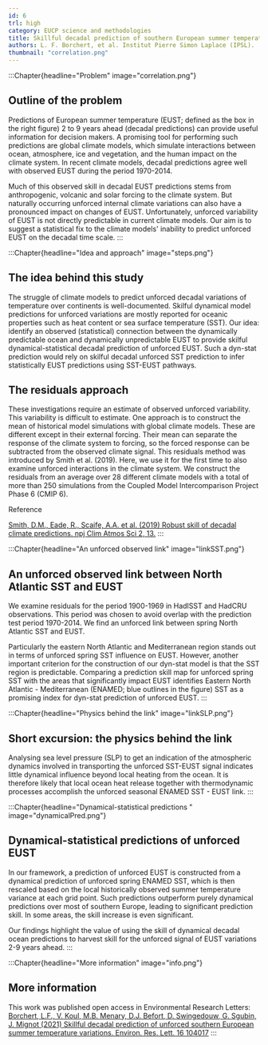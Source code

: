 ```yaml
---
id: 6
trl: high
category: EUCP science and methodologies
title: Skillful decadal prediction of southern European summer temperature
authors: L. F. Borchert, et al. Institut Pierre Simon Laplace (IPSL).
thumbnail: "correlation.png"
---
```


:::Chapter{headline="Problem" image="correlation.png"}
## Outline of the problem

Predictions of European summer temperature (EUST; defined as the box in the
right figure) 2 to 9 years ahead (decadal predictions) can provide useful
information for decision makers. A promising tool for performing such
predictions are global climate models, which simulate interactions between
ocean, atmosphere, ice and vegetation, and the human impact on the climate
system. In recent climate models, decadal predictions agree well with observed
EUST during the period 1970-2014.

Much of this observed skill in decadal EUST predictions stems from
anthropogenic, volcanic and solar forcing to the climate system. But naturally
occurring unforced internal climate variations can also have a pronounced impact
on changes of EUST. Unfortunately, unforced variability of EUST is not directly
predictable in current climate models. Our aim is to suggest a statistical fix
to the climate models' inability to predict unforced EUST on the decadal time
scale.
:::

:::Chapter{headline="Idea and approach" image="steps.png"}
## The idea behind this study

The struggle of climate models to predict unforced decadal variations of
temperature over continents is well-documented. Skilful dynamical model
predictions for unforced variations are mostly reported for oceanic properties
such as heat content or sea surface temperature (SST). Our idea: identify an
observed (statistical) connection between the dynamically predictable ocean and
dynamically unpredictable EUST to provide skilful dynamical-statistical decadal
prediction of unforced EUST. Such a dyn-stat prediction would rely on skilful
decadal unforced SST prediction to infer statistically EUST predictions using
SST-EUST pathways.

## The residuals approach
These investigations require an estimate of observed unforced variability. This
variability is difficult to estimate. One approach is to construct the mean of
historical model simulations with global climate models. These are different
except in their external forcing. Their mean can separate the response of the
climate system to forcing, so the forced response can be subtracted from the
observed climate signal. This residuals method was introduced by Smith et al.
(2019). Here, we use it for the first time to also examine unforced interactions
in the climate system. We construct the residuals from an average over 28
different climate models with a total of more than 250 simulations from the
Coupled Model Intercomparison Project Phase 6 (CMIP 6).

Reference

[Smith, D.M., Eade, R., Scaife, A.A. et al. (2019) Robust skill of decadal
climate predictions. npj Clim Atmos Sci 2,
13.](https://doi.org/10.1038/s41612-019-0071-y)
:::

:::Chapter{headline="An unforced observed link" image="linkSST.png"}
## An unforced observed link between North Atlantic SST and EUST

We examine residuals for the period 1900-1969 in HadISST and HadCRU
observations. This period was chosen to avoid overlap with the prediction test
period 1970-2014. We find an unforced link between spring North Atlantic SST and
EUST.

Particularly the eastern North Atlantic and Mediterranean region stands out in
terms of unforced spring SST influence on EUST. However, another important
criterion for the construction of our dyn-stat model is that the SST region is
predictable. Comparing a prediction skill map for unforced spring SST with the
areas that significantly impact EUST identifies Eastern North Atlantic -
Mediterranean (ENAMED; blue outlines in the figure) SST as a promising index for
dyn-stat prediction of unforced EUST.
:::

:::Chapter{headline="Physics behind the link" image="linkSLP.png"}
## Short excursion: the physics behind the link

Analysing sea level pressure (SLP) to get an indication of the atmospheric
dynamics involved in transporting the unforced SST-EUST signal indicates little
dynamical influence beyond local heating from the ocean. It is therefore likely
that local ocean heat release together with thermodynamic processes accomplish
the unforced seasonal ENAMED SST - EUST link.
:::

:::Chapter{headline="Dynamical-statistical predictions " image="dynamicalPred.png"}
## Dynamical-statistical predictions of unforced EUST

In our framework, a prediction of unforced EUST is constructed from a dynamical
prediction of unforced spring ENAMED SST, which is then rescaled based on the
local historically observed summer temperature variance at each grid point. Such
predictions outperform purely dynamical predictions over most of southern
Europe, leading to significant prediction skill. In some areas, the skill
increase is even significant.

Our findings highlight the value of using the skill of dynamical decadal ocean
predictions to harvest skill for the unforced signal of EUST variations 2-9
years ahead.
:::

:::Chapter{headline="More information" image="info.png"}
## More information

This work was published open access in Environmental Research Letters:
[Borchert, L.F., V. Koul, M.B. Menary, D.J. Befort, D. Swingedouw, G. Sgubin, J.
Mignot (2021) Skillful decadal prediction of unforced southern European summer
temperature variations. Environ. Res. Lett. 16
104017](https://doi.org/10.1088/1748-9326/ac20f5)
:::

